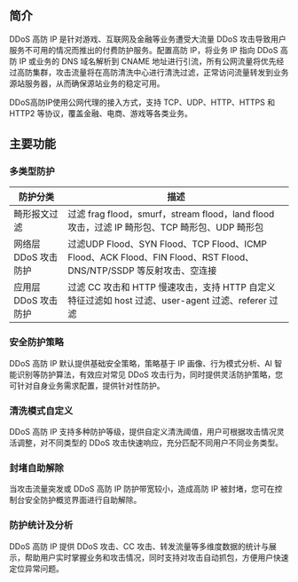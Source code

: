 ## 简介
DDoS 高防 IP 是针对游戏、互联网及金融等业务遭受大流量 DDoS 攻击导致用户服务不可用的情况而推出的付费防护服务。配置高防 IP，将业务 IP 指向 DDoS 高防 IP 或业务的 DNS 域名解析到 CNAME 地址进行引流，所有公网流量将优先经过高防集群，攻击流量将在高防清洗中心进行清洗过滤，正常访问流量转发到业务源站服务器，从而确保源站业务的稳定可用。

DDoS高防IP使用公网代理的接入方式，支持 TCP、UDP、HTTP、HTTPS 和 HTTP2 等协议，覆盖金融、电商、游戏等各类业务。

## 主要功能
### 多类型防护
|防护分类       | 描述                                              |
| ------------------ | ------------------------------------------------------------ |
| 畸形报文过滤       | 过滤 frag flood，smurf，stream   flood，land flood 攻击，过滤 IP 畸形包、TCP 畸形包、UDP 畸形包 |
| 网络层 DDoS 攻击防护 | 过滤UDP Flood、SYN Flood、TCP Flood、ICMP Flood、ACK Flood、FIN Flood、RST Flood、DNS/NTP/SSDP 等反射攻击、空连接 |
| 应用层 DDoS 攻击防护 | 过滤 CC 攻击和 HTTP 慢速攻击，支持 HTTP 自定义特征过滤如 host 过滤、user-agent 过滤、referer 过滤 |

### 安全防护策略
DDoS 高防 IP 默认提供基础安全策略，策略基于 IP 画像、行为模式分析、AI 智能识别等防护算法，有效应对常见 DDoS 攻击行为，同时提供灵活防护策略，您可针对自身业务需求配置，提供针对性防护。

### 清洗模式自定义
DDoS 高防 IP 支持多种防护等级，提供自定义清洗阈值，用户可根据攻击情况灵活调整，对不同类型的 DDoS 攻击快速响应，充分匹配不同用户不同业务类型。

### 封堵自助解除 
当攻击流量突发或 DDoS 高防 IP 防护带宽较小，造成高防 IP 被封堵，您可在控制台安全防护概览界面进行自助解除。

### 防护统计及分析
DDoS 高防 IP 提供 DDoS 攻击、CC 攻击、转发流量等多维度数据的统计与展示，帮助用户实时掌握业务和攻击情况，同时支持对攻击自动抓包，方便用户快速定位异常问题。
